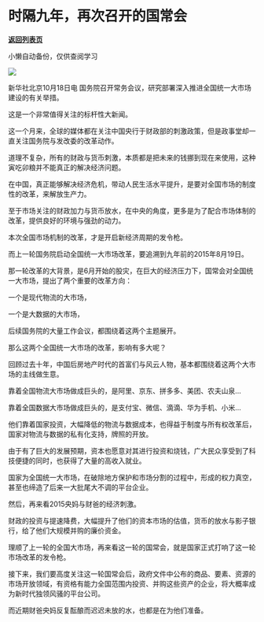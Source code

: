 # 时隔九年，再次召开的国常会

[**返回列表页**](/gzh/政事堂2019)

小懒自动备份，仅供查阅学习

![](https://mmbiz.qpic.cn/mmbiz_png/rxhS23yu8cPricRoVKxhJwEljdP3YXnITYZFm1FrIu7o99og0rdjDcib3P6UAvQvuBttMTStib09FrrftzC2B5zJA/640?wx_fmt=png&from;=appmsg)

新华社北京10月18日电 国务院召开常务会议，研究部署深入推进全国统一大市场建设的有关举措。  

这是一个非常值得关注的标杆性大新闻。  

这一个月来，全球的媒体都在关注中国央行于财政部的刺激政策，但是政事堂却一直关注国务院与发改委的改革动作。  

道理不复杂，所有的财政与货币刺激，本质都是把未来的钱挪到现在来使用，这种寅吃卯粮并不能真正的解决经济问题。

在中国，真正能够解决经济危机，带动人民生活水平提升，是要对全国市场的制度性的改革，来解放生产力。

至于市场关注的财政加力与货币放水，在中央的角度，更多是为了配合市场体制的改革，提供良好的环境与强劲的动力。

本次全国市场机制的改革，才是开启新经济周期的发令枪。  

而上一轮国务院启动全国统一大市场改革，要追溯到九年前的2015年8月19日。

那一轮改革的大背景，是6月开始的股灾，在巨大的经济压力下，国常会对全国统一大市场，提出了两个重要的改革方向：

一个是现代物流的大市场，

一个是大数据的大市场，

后续国务院的大量工作会议，都围绕着这两个主题展开。  

那么这两个全国统一大市场的改革，影响有多大呢？

回顾过去十年，中国后房地产时代的首富们与风云人物，基本都围绕着这两个大市场的主线做生意。  

靠着全国物流大市场做成巨头的，是阿里、京东、拼多多、美团、农夫山泉...

靠着全国数据大市场做成巨头的，是支付宝、微信、滴滴、华为手机、小米...

他们靠着国家投资，大幅降低的物流与数据成本，也得益于制度与所有权改革后，国家对物流与数据的私有化支持，牌照的开放。

由于有了巨大的发展预期，资本也愿意对其进行投资和烧钱，广大民众享受到了科技便捷的同时，也获得了大量的高收入就业。

国家为全国统一大市场，在破除地方保护和市场分割的过程中，形成的权力真空，甚至也缔造了后来一大批尾大不调的平台企业。

然后，再来看2015央妈与财爸的经济刺激。

财政的投资与提速降费，大幅提升了他们的资本市场的估值，货币的放水与影子银行，给了他们大规模并购的廉价资金。

理顺了上一轮的全国大市场，再来看这一轮的国常会，就是国家正式打响了这一轮市场改革的发令枪。

接下来，我们要高度关注这一轮国常会后，政府文件中公布的商品、要素、资源的市场开放领域，有资格有能力全国范围内投资、并购这些资产的企业，将大概率成为新时代独领风骚的平台公司。

而近期财爸央妈反复酝酿而迟迟未放的水，也都是在为他们准备。


